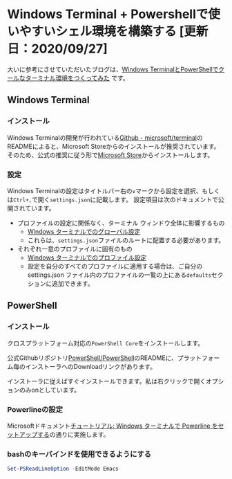 # Windows Terminal + Powershellで使いやすいシェル環境を構築する [更新日：2020/09/27]

大いに参考にさせていただいたブログは、[Windows TerminalとPowerShellでクールなターミナル環境をつくってみた](https://blog.mamansoft.net/2020/05/31/windows-terminal-and-power-shell-makes-beautiful/)
です。

## Windows Terminal

### インストール

Windows Terminalの開発が行われている[Github - microsoft/terminal](https://github.com/microsoft/terminal)のREADMEによると、Microsoft Storeからのインストールが推奨されています。
そのため、公式の推奨に従う形で[Microsoft Store](https://www.microsoft.com/ja-jp/p/windows-terminal/9n0dx20hk701)からインストールします。

### 設定

Windows Terminalの設定はタイトルバー右の`∨`マークから設定を選択、もしくは`Ctrl+,`で開く`settings.json`に記載します。
設定項目は次のドキュメントで公開されています。

* プロファイルの設定に関係なく、ターミナル ウィンドウ全体に影響するもの
    * [Windows ターミナルでのグローバル設定](https://docs.microsoft.com/ja-jp/windows/terminal/customize-settings/global-settings)
    * これらは、`settings.json`ファイルのルートに配置する必要があります。
* それぞれ一意のプロファイルに固有のもの
    * [Windows ターミナルでのプロファイル設定](https://docs.microsoft.com/ja-jp/windows/terminal/customize-settings/profile-settings)
    * 設定を自分のすべてのプロファイルに適用する場合は、ご自分の settings.json ファイル内のプロファイルの一覧の上にある`defaults`セクションに追加できます。

## PowerShell

### インストール

クロスプラットフォーム対応の`PowerShell Core`をインストールします。

公式Githubリポジトリ[PowerShell/PowerShell](https://github.com/PowerShell/PowerShell)のREADMEに、プラットフォーム毎のインストーラへのDownloadリンクがあります。

インストーラに従えばすぐインストールできます。私は右クリックで開くオプションのみonとしています。

### Powerlineの設定

Microsoftドキュメント[チュートリアル: Windows ターミナルで Powerline をセットアップする](https://docs.microsoft.com/ja-jp/windows/terminal/tutorials/powerline-setup)の通りに実施します。

### bashのキーバインドを使用できるようにする

```powershell
Set-PSReadLineOption -EditMode Emacs
```
